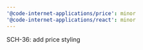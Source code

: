 ```yaml
---
'@code-internet-applications/price': minor
'@code-internet-applications/react': minor
---
```


SCH-36: add price styling
